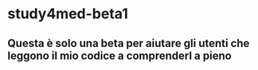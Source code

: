 # study4med-beta1

## Questa è solo una beta per aiutare gli utenti che leggono il mio codice a comprenderl a pieno

